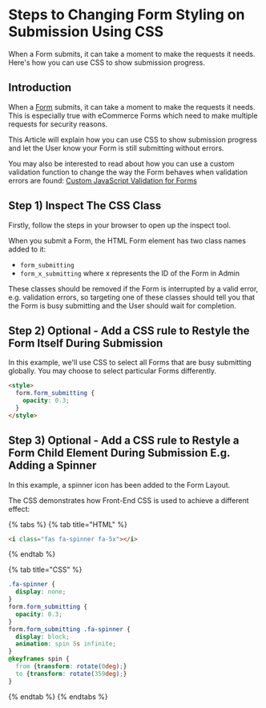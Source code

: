 # Steps to Changing Form Styling on Submission Using CSS

When a Form submits, it can take a moment to make the requests it needs. Here's how you can use CSS to show submission progress.

## Introduction

When a [Form](../quickstart-forms.md) submits, it can take a moment to make the requests it needs. This is especially true with eCommerce Forms which need to make multiple requests for security reasons.

This Article will explain how you can use CSS to show submission progress and let the User know your Form is still submitting without errors.

You may also be interested to read about how you can use a custom validation function to change the way the Form behaves when validation errors are found: [Custom JavaScript Validation for Forms](../go-further-forms/custom-javascript-validation-for-forms.md)

## Step 1) Inspect The CSS Class

Firstly, follow the steps in your browser to open up the inspect tool.

When you submit a Form, the HTML Form element has two class names added to it:

* `form_submitting`
* `form_x_submitting` where x represents the ID of the Form in Admin

These classes should be removed if the Form is interrupted by a valid error, e.g. validation errors, so targeting one of these classes should tell you that the Form is busy submitting and the User should wait for completion.

## Step 2) Optional - Add a CSS rule to Restyle the Form Itself During Submission

In this example, we'll use CSS to select all Forms that are busy submitting globally. You may choose to select particular Forms differently.

```html
<style>
  form.form_submitting {
    opacity: 0.3;
  }
</style>
```

## Step 3) Optional - Add a CSS rule to Restyle a Form Child Element During Submission E.g. Adding a Spinner

In this example, a spinner icon has been added to the Form Layout.

The CSS demonstrates how Front-End CSS is used to achieve a different effect:

{% tabs %}
{% tab title="HTML" %}
```html
<i class="fas fa-spinner fa-5x"></i>
```
{% endtab %}

{% tab title="CSS" %}
```css
.fa-spinner {
  display: none;
}
form.form_submitting {
  opacity: 0.3;
}
form.form_submitting .fa-spinner {
  display: block;
  animation: spin 5s infinite;
}
@keyframes spin {
  from {transform: rotate(0deg);}
  to {transform: rotate(359deg);}
}
```
{% endtab %}
{% endtabs %}
